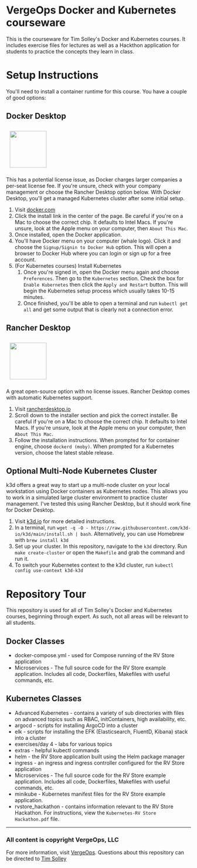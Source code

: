 # VergeOps Docker and Kubernetes courseware

This is the courseware for Tim Solley's Docker and Kubernetes courses. It includes exercise files for lectures as well as a Hackthon application for students to practice the concepts they learn in class.

# Setup Instructions
You'll need to install a container runtime for this course. You have a couple of good options:
## Docker Desktop
<img src="https://www.docker.com/wp-content/uploads/2022/03/horizontal-logo-monochromatic-white.png" style="padding:10px;" width="100"/>

This has a potential license issue, as Docker charges larger companies a per-seat license fee. If you're unsure, check with your company management or choose the Rancher Desktop option below. With Docker Desktop, you'll get a managed Kubernetes cluster after some initial setup.
1. Visit [docker.com](https://www.docker.com)
1. Click the install link in the center of the page. Be careful if you're on a Mac to choose the correct chip. It defaults to Intel Macs. If you're unsure, look at the Apple menu on your computer, then `About This Mac`.
1. Once installed, open the Docker application.
1. You'll have Docker menu on your computer (whale logo). Click it and choose the `Signup/Signin to Docker Hub` option. This will open a browser to Docker Hub where you can login or sign up for a free account.
1. (For Kubernetes courses) Install Kubernetes
    1. Once you're signed in, open the Docker menu again and choose `Preferences`. Then go to the `Kubernetes` section. Check the box for `Enable Kubernetes` then click the `Apply and Restart` button. This will begin the Kubernetes setup process which usually takes 10-15 minutes.
    1. Once finished, you'll be able to open a terminal and run `kubectl get all` and get some output that is clearly not a connection error.

## Rancher Desktop
<img src="https://www.rancher.com/assets/img/brand-guidelines/assets/logos/png/color/rancher-logo-stacked-color.png" style="padding:10px;" width="100">

A great open-source option with no license issues. Rancher Desktop comes with automatic Kubernetes support.
1. Visit [rancherdesktop.io](https://www.rancherdesktop.io)
1. Scroll down to the installer section and pick the correct installer. Be careful if you're on a Mac to choose the correct chip. It defaults to Intel Macs. If you're unsure, look at the Apple menu on your computer, then `About This Mac`.
1. Follow the installation instructions. When prompted for for container engine, choose `dockerd (moby)`. When prompted for a Kubernetes version, choose the latest stable release.

## Optional Multi-Node Kubernetes Cluster
k3d offers a great way to start up a multi-node cluster on your local workstation using Docker containers as Kubernetes nodes. This allows you to work in a simulated large cluster environment to practice cluster management. I've tested this using Rancher Desktop, but it should work fine for Docker Desktop.
1. Visit [k3d.io](https://www.k3d.io) for more detailed instructions.
1. In a terminal, run `wget -q -O - https://raw.githubusercontent.com/k3d-io/k3d/main/install.sh | bash`. Alternatively, you can use Homebrew with `brew install k3d`
1. Set up your cluster. In this repository, navigate to the `k3d` directory. Run `make create-cluster` or open the `Makefile` and grab the command and run it.
1. To switch your Kubernetes context to the k3d cluster, run `kubectl config use-context k3d-k3d`


# Repository Tour
This repository is used for all of Tim Solley's Docker and Kubernetes courses, beginning through expert. As such, not all areas will be relevant to all students.

## Docker Classes
* docker-compose.yml - used for Compose running of the RV Store application
* Microservices - The full source code for the RV Store example application. Includes all code, Dockerfiles, Makefiles with useful commands, etc.

## Kubernetes Classes
* Advanced Kubernetes - contains a variety of sub directories with files on advanced topics such as RBAC, initContainers, high availability, etc.
* argocd - scripts for installing ArgoCD into a cluster
* elk - scripts for installing the EFK (Elasticsearch, FluentD, Kibana) stack into a cluster
* exercises/day 4 - labs for various topics
* extras - helpful kubectl commands
* helm - the RV Store application built using the Helm package manager
* ingress - an ingress and ingress controller configured for the RV Store application
* Microservices - The full source code for the RV Store example application. Includes all code, Dockerfiles, Makefiles with useful commands, etc.
* minikube - Kubernetes manifest files for the RV Store example application.
* rvstore_hackathon - contains information relevant to the RV Store Hackathon. For instructions, view the `Kubernetes-RV Store Hackathon.pdf` file.

---

### All content is copyright VergeOps, LLC
For more information, visit [VergeOps](https://www.vergeops.com). Questions about this repository can be directed to [Tim Solley](mailto:tsolley@vergeops.com)
